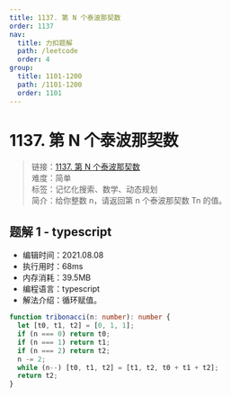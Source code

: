 ```yaml
---
title: 1137. 第 N 个泰波那契数
order: 1137
nav:
  title: 力扣题解
  path: /leetcode
  order: 4
group:
  title: 1101-1200
  path: /1101-1200
  order: 1101
---
```


# 1137. 第 N 个泰波那契数

> 链接：[1137. 第 N 个泰波那契数](https://leetcode-cn.com/problems/n-th-tribonacci-number/)  
> 难度：简单  
> 标签：记忆化搜索、数学、动态规划  
> 简介：给你整数 n，请返回第 n 个泰波那契数 Tn 的值。

## 题解 1 - typescript

- 编辑时间：2021.08.08
- 执行用时：68ms
- 内存消耗：39.5MB
- 编程语言：typescript
- 解法介绍：循环赋值。

```typescript
function tribonacci(n: number): number {
  let [t0, t1, t2] = [0, 1, 1];
  if (n === 0) return t0;
  if (n === 1) return t1;
  if (n === 2) return t2;
  n -= 2;
  while (n--) [t0, t1, t2] = [t1, t2, t0 + t1 + t2];
  return t2;
}
```
